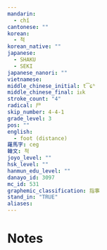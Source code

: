```yaml
---
mandarin:
  - chǐ
cantonese: ""
korean:
  - 척
korean_native: ""
japanese:
  - SHAKU
  - SEKI
japanese_nanori: ""
vietnamese:
middle_chinese_initial: t͡ɕʰ
middle_chinese_final: iᴇk
stroke_count: "4"
radical: 尸
skip_number: 4-4-1
grade_level: 3
pos: ""
english:
  - foot (distance)
羅馬字: ceg
韓文: 척
joyo_level: ""
hsk_level: ""
hanmun_edu_level: ""
danayo_id: 3097
mc_id: 531
graphemic_classification: 指事
stand_in: "TRUE"
aliases:
---
```


# Notes
